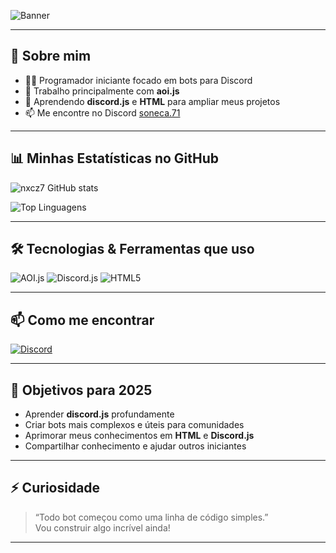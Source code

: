 ![Banner](https://images.unsplash.com/photo-1517433456452-f9633a875f6f?auto=format&fit=crop&w=1200&q=80)

---

## 🚀 Sobre mim

- 👨‍💻 Programador iniciante focado em bots para Discord
- 🤖 Trabalho principalmente com **aoi.js**
- 🌱 Aprendendo **discord.js** e **HTML** para ampliar meus projetos
- 📫 Me encontre no Discord [soneca.71](https://discord.com/users/745614232925503508)
---

## 📊 Minhas Estatísticas no GitHub

![nxcz7 GitHub stats](https://github-readme-stats.vercel.app/api?username=nxcz7&show_icons=true&theme=radical)

![Top Linguagens](https://github-readme-stats.vercel.app/api/top-langs/?username=shoxzp&layout=compact&theme=radical)

---

## 🛠️ Tecnologias & Ferramentas que uso

![AOI.js](https://img.shields.io/badge/AOI.js-Blue?style=for-the-badge&logo=discord&logoColor=white)
![Discord.js](https://img.shields.io/badge/Discord.js-7289DA?logo=discord&logoColor=white&style=for-the-badge)
![HTML5](https://img.shields.io/badge/HTML5-E34F26?logo=html5&logoColor=white&style=for-the-badge)

---

## 📫 Como me encontrar

[![Discord](https://img.shields.io/badge/Discord-71sono.%23-5865F2?style=for-the-badge&logo=discord&logoColor=white)](https://discord.gg/H8wGgMYWAh)

---

## 🎯 Objetivos para 2025

- Aprender **discord.js** profundamente
- Criar bots mais complexos e úteis para comunidades
- Aprimorar meus conhecimentos em **HTML** e **Discord.js**
- Compartilhar conhecimento e ajudar outros iniciantes

---

## ⚡ Curiosidade

> “Todo bot começou como uma linha de código simples.”  
> Vou construir algo incrível ainda!

---
